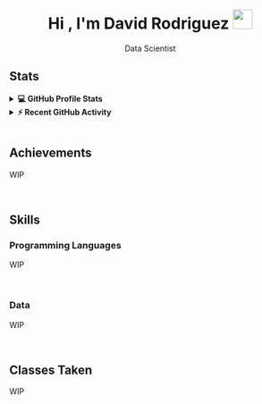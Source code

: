 <h1 align="center">Hi , I'm David Rodriguez <img src="https://media.giphy.com/media/hvRJCLFzcasrR4ia7z/giphy.gif" width="35"></h1>
<p align="center">Data Scientist</p>

## Stats
<details> 
  <summary><b>💻 GitHub Profile Stats</b></summary>
  <br/>
  <p align="center">
    <a href="https://github.com/drod75"><img align="center" src="https://github-readme-stats.vercel.app/api?username=drod75&show_icons=true&locale=en&theme=algolia" alt="drod75" height="192px"/></a>
	</p>
	<p  align="center">
	  <img src="https://github-readme-stats.vercel.app/api/top-langs?username=drod75&show_icons=true&locale=en&layout=compact&theme=algolia" alt="drod75" height="192px"/>
	</p>
  <br/>
  <b>Note:</b> Top languages is only a metric of the languages my public code consists of and doesn't reflect experience or skill level.
  </p>
</details>

<details>
  <summary><b>⚡ Recent GitHub Activity</b></summary>
  <br/>
	<a href="https://github.com/drod75"><img alt="David's Activity Graph" src="https://github-readme-activity-graph.vercel.app/graph?username=drod75&custom_title=David%20Rodriguez's%20Contribution%Graph&theme=react-dark" /></a>
  <br/>

</details>

<br/>

## Achievements
WIP

<br/>

## Skills
  ### Programming Languages
  WIP

<br/>

  ### Data
  WIP

  <br/>

## Classes Taken
WIP

